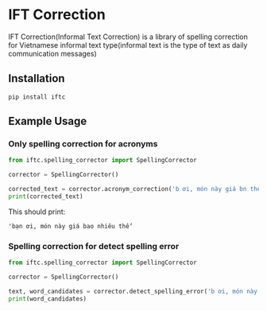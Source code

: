 # IFT Correction

IFT Correction(Informal Text Correction) is a library of spelling correction for Vietnamese informal text type(informal text is the type of text as daily communication messages)

## Installation

```
pip install iftc
```

## Example Usage

### Only spelling correction for acronyms

```python
from iftc.spelling_corrector import SpellingCorrector

corrector = SpellingCorrector()

corrected_text = corrector.acronym_correction('b ơi, món này giá bn thế')
print(corrected_text)
```

This should print:

```console
'bạn ơi, món này giá bao nhiêu thế'
```

### Spelling correction for detect spelling error

```python
from iftc.spelling_corrector import SpellingCorrector

corrector = SpellingCorrector()

text, word_candidates = corrector.detect_spelling_error('b ơi, món này giá bn thế')
print(word_candidates)
```

